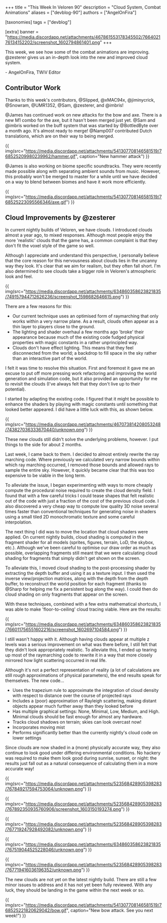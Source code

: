+++
title = "This Week In Veloren 90"
description = "Cloud System, Combat Animations"
aliases = ["devblog-90"]
authors = ["AngelOnFira"]

[taxonomies]
tags = ["devblog"]

[extra]
banner = "https://media.discordapp.net/attachments/467861553178345502/766402176134152202/screenshot_1602794861401.png"
+++

This week, we see how some of the combat animations are improving. @zesterer
gives us an in-depth look into the new and improved cloud system.

\- AngelOnFira, TWiV Editor

## Contributor Work

Thanks to this week's contributors, @Slipped, @xMAC94x, @jiminycrick, @Snowram,
@UMR1352, @Sam, @zesterer, and @imbris!

@James has continued work on new attacks for the bow and axe. There is a new M1
combo for the axe, but it hasn't been merged just yet. @Sam and @imbris worked
on the buff system that was started by @BottledByte over a month ago. It's
almost ready to merge! @Namp007 contributed Dutch translations, which are on
their way to being merged.

{{
  img(src="https://media.discordapp.net/attachments/541307708146581519/768525209980239962/hammer.gif",
  caption="New hammer attack")
}}

@James is also working on biome specific soundtracks. They were recently made
possible along with separating ambient sounds from music. However, this probably
won't be merged to master for a while until we have decided on a way to blend
between biomes and have it work more efficiently.

{{
  img(src="https://media.discordapp.net/attachments/541307708146581519/768525223095566346/axe.gif")
}}

## Cloud Improvements by @zesterer

In current nightly builds of Veloren, we have clouds. I introduced clouds almost
a year ago, to mixed responses. Although most people enjoy the more 'realistic'
clouds that the game has, a common complaint is that they don't fit the voxel
style of the game so well.

Although I appreciate and understand this perspective, I personally believe that
the core reason for this nervousness about clouds lies in the uncanny way they
look. It's clear that we aim for realism, but they often fall short. I'm also
determined to see clouds take a bigger role in Veloren's atmospheric look and
feel.

{{
  img(src="https://media.discordapp.net/attachments/634860358623821835/749157944712626236/screenshot_1598682646615.png")
}}

There are a few reasons for this:

- Our current technique uses an optimised form of raymarching that only works
  within a very narrow plane. As a result, clouds often appear as a thin layer
  to players close to the ground.
- The lighting and shader overhaul a few months ago 'broke' their appearance
  because much of the existing code fudged physical properties with magic
  constants in a rather unprincipled way.
- Clouds don't have effect lighting. This means that they feel disconnected from
  the world; a backdrop to fill space in the sky rather than an interactive part
  of the world.

I felt it was time to resolve this situation. First and foremost it gave me an
excuse to put off more pressing work refactoring and improving the world
generation and simulation code, but it also provided an opportunity for me to
revisit the clouds (I've always felt that they don't live up to their
potential).

I started by adapting the existing code. I figured that it might be possible to
enhance the shaders by playing with magic constants until something that looked
better appeared. I did have a little luck with this, as shown below.

{{
  img(src="https://media.discordapp.net/attachments/467073814208053248/743827036333670440/unknown.png")
}}

These new clouds still didn't solve the underlying problems, however. I put
things to the side for about 2 months.

Last week, I came back to them. I decided to almost entirely rewrite the ray
marching code. Where previously we calculated very narrow bounds within which
ray marching occurred, I removed those bounds and allowed rays to sample the
entire sky. However, it quickly became clear that this was too expensive to be
viable in the long term.

To alleviate the issue, I began experimenting with ways to more cheaply compute
the procedural noise required to create the cloud density field. I found that
with a few careful tricks I could tease shapes that felt realistic out of the
code with just a fraction of the cost of the previous cloud code. I also
discovered a very cheap way to compute low quality 3D noise several times faster
than conventional techniques for generating noise in shaders using a small tiled
2D monochromatic texture and some careful interpolation.

The next thing I did was to move the location that cloud shaders were applied.
On current nightly builds, cloud shading is computed in the fragment shader for
all models (sprites, figures, terrain, LoD, the skybox, etc.). Although we've
been careful to optimise our draw order as much as possible, overlapping
fragments still meant that we were calculating cloud shading for fragments that
simply didn't get shown on the screen.

To alleviate this, I moved cloud shading to the post-processing shader by
extracting the depth buffer and using it as a texture input. I then used the
inverse view/projection matrices, along with the depth from the depth buffer, to
reconstruct the world position for each fragment (thanks to @Sharp for helping
me fix a persistent bug along the way). I could then do cloud shading on only
fragments that appear on the screen.

With these techniques, combined with a few extra mathematical shortcuts, I was
able to make 'floor-to-ceiling' cloud tracing viable. Here are the results:

{{
  img(src="https://media.discordapp.net/attachments/634860358623821835/766011756551602216/screenshot_1602697104584.png")
}}

I still wasn't happy with it. Although having clouds appear at multiple z levels
was a serious improvement on what was there before, I still felt that they
didn't look appropriately realistic. To alleviate this, I ended up tearing up
most of the raymarching code to rewrite it in a way that more closely mirrored
how light scattering occurred in real life.

Although it's not a perfect representation of reality (a lot of calculations are
still rough approximations of physical parameters), the end results speak for
themselves. The new code...

- Uses the trapezium rule to approximate the integration of cloud density with
  respect to distance over the course of projected rays
- Includes a (poor) approximation of Rayleigh scattering, making distant objects
  appear much further away than they looked before
- Has multiple graphical settings: None, Minimal, Low, Medium, and High. Minimal
  clouds should be fast enough for almost any hardware.
- Tracks cloud shadows on terrain; skies can look overcast now!
- Incorporates moving mist
- Performs significantly better than the currently nightly's cloud code on lower
  settings

Since clouds are now shaded in a (more) physically accurate way, they also
continue to look good under differing environmental conditions. No hackery was
required to make them look good during sunrise, sunset, or night: the results
just fall out as a natural consequence of calculating them in a more accurate
way!

{{
  img(src="https://media.discordapp.net/attachments/523568428905398283/767849217594753064/unknown.png")
}}

{{
  img(src="https://media.discordapp.net/attachments/523568428905398283/767892350935760906/screenshot_1603150193274.png")
}}

{{
  img(src="https://media.discordapp.net/attachments/523568428905398283/767719247928492082/unknown.png")
}}

{{
  img(src="https://media.discordapp.net/attachments/634860358623821835/767519044525228046/unknown.png")
}}

{{
  img(src="https://media.discordapp.net/attachments/523568428905398283/767719416036196352/unknown.png")
}}

The new clouds are not yet on the latest nightly build. There are still a few
minor issues to address and it has not yet been fully reviewed. With any luck,
they should be landing in the game within the next week or so.

{{
  img(src="https://media.discordapp.net/attachments/541307708146581519/768525221820629042/bow.gif",
  caption="New bow attack. See you next week!")
}}
